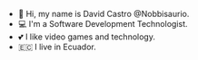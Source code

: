 * 👋 Hi, my name is David Castro @Nobbisaurio. 
* 💻 I'm a Software Development Technologist.  
* 💕 I like video games and technology.
* 🇪🇨  I live in Ecuador.
  
<!--
## The technologies I work with are:
  ### Front-end technologies
    * Angular
    * React
    * Typescrpt
    * Next
  ### Back-end technologies
    * Nest
  ### BDD
    * PostgreSQL
**Nobbisaurio/Nobbisaurio** is a ✨ _special_ ✨ repository because its `README.md` (this file) appears on your GitHub profile.

Here are some ideas to get you started:

- 🔭 I’m currently working on ...
- 🌱 I’m currently learning ...
- 👯 I’m looking to collaborate on ...
- 🤔 I’m looking for help with ...
- 💬 Ask me about ...
- 📫 How to reach me: ...
- 😄 Pronouns: ...
- ⚡ Fun fact: ...
-->
